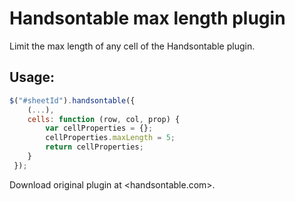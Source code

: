 Handsontable max length plugin
==============================

Limit the max length of any cell of the Handsontable plugin.

Usage:
------
```javascript
$("#sheetId").handsontable({
	(...),
	cells: function (row, col, prop) {
		var cellProperties = {};
		cellProperties.maxLength = 5;
		return cellProperties;
	}
 });
```

 Download original plugin at <handsontable.com>.
